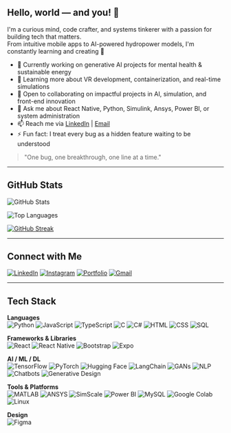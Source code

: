 ## Hello, world — and you! 💫

I'm a curious mind, code crafter, and systems tinkerer with a passion for building tech that matters.  
From intuitive mobile apps to AI-powered hydropower models, I'm constantly learning and creating 🚀

- 🔭 Currently working on generative AI projects for mental health & sustainable energy  
- 🌱 Learning more about VR development, containerization, and real-time simulations  
- 👯 Open to collaborating on impactful projects in AI, simulation, and front-end innovation  
- 💬 Ask me about React Native, Python, Simulink, Ansys, Power BI, or system administration  
- 📫 Reach me via [LinkedIn](https://www.linkedin.com/in/pavithra-ramakrishnan-1b1720228/) | [Email](pavithraramakrishnan123143@gmail.com)  
- ⚡ Fun fact: I treat every bug as a hidden feature waiting to be understood   

> "One bug, one breakthrough, one line at a time."

---

## GitHub Stats

![GitHub Stats](https://github-readme-stats.vercel.app/api?username=sugar-spice-12&show_icons=true&theme=tokyonight)

![Top Languages](https://github-readme-stats.vercel.app/api/top-langs/?username=sugar-spice-12&layout=compact&theme=tokyonight)

[![GitHub Streak](https://streak-stats.demolab.com/?user=sugar-spice-12&theme=tokyonight)](https://git.io/streak-stats)

---

## Connect with Me

[![LinkedIn](https://img.shields.io/badge/LinkedIn-%230077B5.svg?&logo=linkedin&logoColor=white)](https://www.linkedin.com/in/pavithra-ramakrishnan-1b1720228/)
[![Instagram](https://img.shields.io/badge/Instagram-%23E4405F.svg?&logo=instagram&logoColor=white)](https://www.instagram.com/pavithra_krishnan12?igsh=a3JpcW00ZTZzZDdy)
[![Portfolio](https://img.shields.io/badge/Portfolio-%23FF5722.svg?&logo=firefox&logoColor=white)](https://pavithra-portfolio-eight.vercel.app/)
[![Gmail](https://img.shields.io/badge/Email-D14836?style=flat&logo=gmail&logoColor=white)](pavithraramakrishnan123143@gmail.com)

---

## Tech Stack

**Languages**  
![Python](https://img.shields.io/badge/Python-14354C?style=flat&logo=python&logoColor=white)
![JavaScript](https://img.shields.io/badge/JavaScript-F7DF1E?style=flat&logo=javascript&logoColor=black)
![TypeScript](https://img.shields.io/badge/TypeScript-3178C6?style=flat&logo=typescript&logoColor=white)
![C](https://img.shields.io/badge/C-00599C?style=flat&logo=c&logoColor=white)
![C#](https://img.shields.io/badge/C%23-239120?style=flat&logo=c-sharp&logoColor=white)
![HTML](https://img.shields.io/badge/HTML5-E34F26?style=flat&logo=html5&logoColor=white)
![CSS](https://img.shields.io/badge/CSS3-1572B6?style=flat&logo=css3&logoColor=white)
![SQL](https://img.shields.io/badge/SQL-336791?style=flat&logo=mysql&logoColor=white)

**Frameworks & Libraries**  
![React](https://img.shields.io/badge/React-20232A?style=flat&logo=react&logoColor=61DAFB)
![React Native](https://img.shields.io/badge/React_Native-20232A?style=flat&logo=react&logoColor=61DAFB)
![Bootstrap](https://img.shields.io/badge/Bootstrap-7952B3?style=flat&logo=bootstrap&logoColor=white)
![Expo](https://img.shields.io/badge/Expo-000020?style=flat&logo=expo&logoColor=white)

**AI / ML / DL**  
![TensorFlow](https://img.shields.io/badge/TensorFlow-FF6F00?style=flat&logo=tensorflow&logoColor=white)
![PyTorch](https://img.shields.io/badge/PyTorch-EE4C2C?style=flat&logo=pytorch&logoColor=white)
![Hugging Face](https://img.shields.io/badge/HuggingFace-FFD21F?style=flat&logo=huggingface&logoColor=black)
![LangChain](https://img.shields.io/badge/LangChain-000000?style=flat&logo=langchain&logoColor=white)
![GANs](https://img.shields.io/badge/GANs-222222?style=flat)
![NLP](https://img.shields.io/badge/NLP-8E44AD?style=flat)
![Chatbots](https://img.shields.io/badge/Chatbots-00B2A9?style=flat)
![Generative Design](https://img.shields.io/badge/Generative%20Design-006400?style=flat)

**Tools & Platforms**  
![MATLAB](https://img.shields.io/badge/MATLAB-orange?style=flat&logo=mathworks&logoColor=white)
![ANSYS](https://img.shields.io/badge/ANSYS-FFB71B?style=flat&logo=ansys&logoColor=black)
![SimScale](https://img.shields.io/badge/SimScale-0D122B?style=flat&logoColor=white)
![Power BI](https://img.shields.io/badge/PowerBI-F2C811?style=flat&logo=powerbi&logoColor=black)
![MySQL](https://img.shields.io/badge/MySQL-4479A1?style=flat&logo=mysql&logoColor=white)
![Google Colab](https://img.shields.io/badge/Google%20Colab-F9AB00?style=flat&logo=googlecolab&logoColor=white)
![Linux](https://img.shields.io/badge/Linux-FCC624?style=flat&logo=linux&logoColor=black)

**Design**  
![Figma](https://img.shields.io/badge/Figma-F24E1E?style=flat&logo=figma&logoColor=white)




